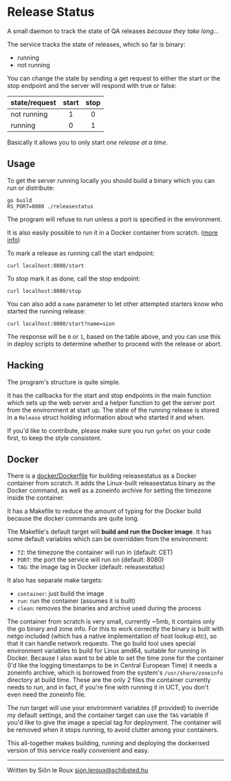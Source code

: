 Release Status
==============

A small daemon to track the state of QA releases *because they take
long...*

The service tracks the state of releases, which so far is binary:

  - running
  - not running

You can change the state by sending a get request to either the start or
the stop endpoint and the server will respond with true or false:

| state/request | start | stop |
|---------------|:-----:|:----:|
| not running   |   1   |   0  |
| running       |   0   |   1  |

Basically it allows you to only start *one release at a time*.


Usage
-----

To get the server running locally you should build a binary which you
can run or distribute:

    go build
	RS_PORT=8080 ./releasestatus

The program will refuse to run unless a port is specified in the
environment.

It is also easily possible to run it in a Docker container from scratch.
([more info](#docker))

To mark a release as running call the start endpoint:

	curl localhost:8080/start

To stop mark it as done, call the stop endpoint:

	curl localhost:8080/stop

You can also add a `name` parameter to let other attempted starters know
who started the running release:

	curl localhost:8080/start?name=sion

The response will be `0` or `1`, based on the table above, and you can
use this in deploy scripts to determine whether to proceed with the
release or abort.


Hacking
-------

The program's structure is quite simple.

It has the callbacks for the start and stop endpoints in the main
function which sets up the web server and a helper function to get the
server port from the environment at start up.  The state of the running
release is stored in a `Release` struct holding information about who
started it and when.

If you'd like to contribute, please make sure you run `gofmt` on your
code first, to keep the style consistent.


Docker
------

There is a [docker/Dockerfile](docker/Dockerfile) for building
releasestatus as a Docker container from scratch.  It adds the
Linux-built releasestatus binary as the Docker command, as well as a
zoneinfo archive for setting the timezone inside the container.

It has a Makefile to reduce the amount of typing for the Docker build
because the docker commands are quite long.

The Makefile's default target will **build and run the Docker image**.
It has some default variables which can be overridden from the
environment:

 - `TZ`:   the timezone the container will run in (default: CET)
 - `PORT`: the port the service will run on (default: 8080)
 - `TAG`:  the image tag in Docker (default: releasestatus)

It also has separate make targets:

 - `container`: just build the image
 - `run`: run the container (assumes it is built)
 - `clean`: removes the binaries and archive used during the process

The container from scratch is very small, currently ~5mb, it contains
only the go binary and zone info.  For this to work correctly the binary
is built with netgo included (which has a native implementation of host
lookup etc), so that it can handle network requests.  The go build tool
uses special environment variables to build for Linux amd64, suitable
for running in Docker.  Because I also want to be able to set the time
zone for the container (I'd like the logging timestamps to be in Central
European Time) it needs a zoneinfo archive, which is borrowed from the
system's `/usr/share/zoneinfo` directory at build time.  These are the
only 2 files the container currently needs to run, and in fact, if
you're fine with running it in UCT, you don't even need the zoneinfo
file.

The run target will use your environment variables (if provided) to
override my default settings, and the container target can use the `TAG`
variable if you'd like to give the image a special tag for deployment.
The container will be removed when it stops running, to avoid clutter
among your containers.

This all-together makes building, running and deploying the dockerised
version of this service really convenient and easy.

---
Written by Siôn le Roux <sion.leroux@schibsted.hu>
